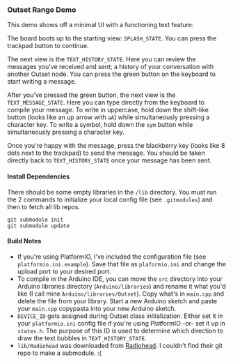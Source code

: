 ### Outset Range Demo

This demo shows off a minimal UI with a functioning text feature:

The board boots up to the starting view: `SPLASH_STATE`. You can press the trackpad button to continue.

The next view is the `TEXT_HISTORY_STATE`. Here you can review the messages you've received and sent; a history of your conversation with another Outset node. You can press the green button on the keyboard to start writing a message.

After you've pressed the green button, the next view is the `TEXT_MESSAGE_STATE`. Here you can type directly from the keyboard to compile your message. To write in uppercase, hold down the shift-like button (looks like an up arrow with `aA`) while simultaneously pressing a character key. To write a symbol, hold down the `sym` button while simultaneously pressing a character key.

Once you're happy with the message, press the blackberry key (looks like 8 dots next to the trackpad) to send the message. You should be taken directly back to `TEXT_HISTORY_STATE` once your message has been sent.

#### Install Dependencies
There should be some empty libraries in the `/lib` directory. You must run the 2 commands to initialize your local config file (see `.gitmodules`) and then to fetch all lib repos.
```
git submodule init
git submodule update
```

#### Build Notes
- If you're using PlatformIO, I've included the configuration file (see `platformio.ini.example`). Save that file as `plaformio.ini` and change the upload port to your desired port.
- To compile in the Arduino IDE, you can move the `src` directory into your Arduino libraries directory (`Arduino/libraries`) and rename it what you'd like (I call mine `Arduino/libraries/Outset`). Copy what's in `main.cpp` and delete the file from your library. Start a new Arduino sketch and paste your `main.cpp` copypasta into your new Arduino sketch.
- `DEVICE_ID` gets assigned during Outset class initialization. Either set it in your `platformio.ini` config file if you're using PlatformIO -or- set it up in `states.h`. The purpose of this ID is used to determine which direction to draw the text bubbles in `TEXT_HISTORY_STATE`.
- `lib/Radiohead` was downloaded from [Radiohead](http://www.airspayce.com/mikem/arduino/RadioHead/index.html). I couldn't find their git repo to make a submodule. :(
